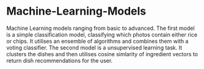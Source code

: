 # Machine-Learning-Models
Machine Learning models ranging from basic to advanced.
The first model is a simple classification model, classifying which photos contain either rice or chips. It utilises an ensemble of algorithms and combines them with a voting classifier.
The second model is a unsupervised learning task. It clusters the dishes and then utilises cosine simlarity of ingredient vectors to return dish recommendations for the user.
